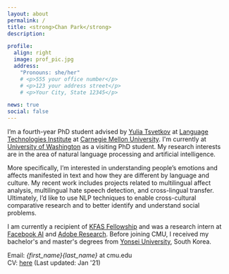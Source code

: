 ```yaml
---
layout: about
permalink: /
title: <strong>Chan Park</strong>
description: 

profile:
  align: right
  image: prof_pic.jpg
  address: 
    "Pronouns: she/her"
    # <p>555 your office number</p>
    # <p>123 your address street</p>
    # <p>Your City, State 12345</p>

news: true
social: false
---
```


I’m a fourth-year PhD student advised by [Yulia Tsvetkov](https://www.cs.cmu.edu/~ytsvetko/) at [Language Technologies Institute](https://www.lti.cs.cmu.edu) at [Carnegie Mellon University](https://www.cmu.edu). I'm currently at [University of Washington](https://www.cs.washington.edu) as a visiting PhD student. My research interests are in the area of natural language processing and artificial intelligence. 

More specifically, I’m interested in understanding people’s emotions and affects manifested in text and how they are different by language and culture. My recent work includes projects related to multilingual affect analysis, multilingual hate speech detection, and cross-lingual transfer. Ultimately, I’d like to use NLP techniques to enable cross-cultural comparative research and to better identify and understand social problems.

I am currently a recipient of [KFAS Fellowship](http://kfas.or.kr/?pCulture=en) and was a research intern at [Facebook AI](https://ai.facebook.com) and [Adobe Research](https://research.adobe.com). 
Before joining CMU, I received my bachelor's and master's degrees from [Yonsei University](https://www.yonsei.ac.kr/en_sc/), South Korea. 

Email: *{first_name}{last_name}* at cmu.edu  
CV: [here](https://chan0park.github.io/assets/CV_Chan_Park.pdf) (Last updated: Jan '21)